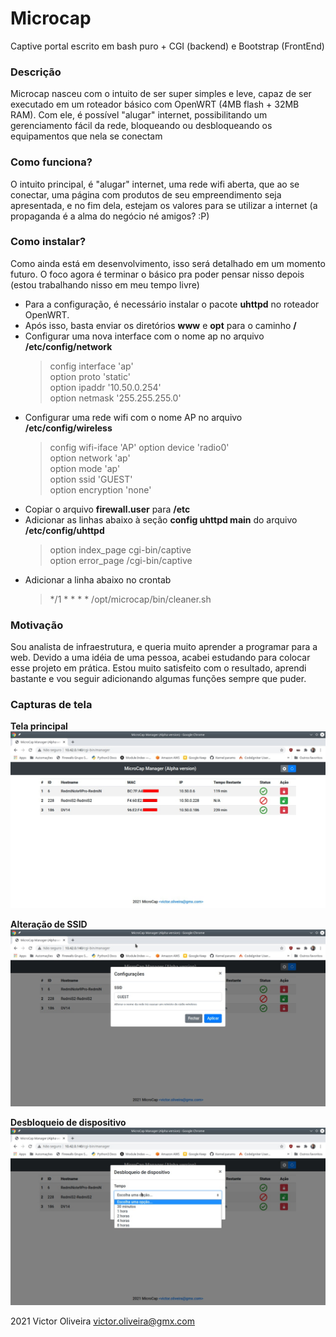 # Microcap
Captive portal escrito em bash puro + CGI (backend) e Bootstrap (FrontEnd)

### Descrição
Microcap nasceu com o intuito de ser super simples e leve, capaz de ser executado em um roteador básico com OpenWRT (4MB flash + 32MB RAM).
Com ele, é possível "alugar" internet, possibilitando um gerenciamento fácil da rede, bloqueando ou desbloqueando os equipamentos que nela se conectam

### Como funciona?
O intuito principal, é "alugar" internet, uma rede wifi aberta, que ao se conectar, uma página com produtos de seu empreendimento seja apresentada, e no fim dela, estejam os valores para se utilizar a internet (a propaganda é a alma do negócio né amigos? :P)

### Como instalar?
Como ainda está em desenvolvimento, isso será detalhado em um momento futuro. O foco agora é terminar o básico pra poder pensar nisso depois (estou trabalhando 
nisso em meu tempo livre)
* Para a configuração, é necessário instalar o pacote **uhttpd** no roteador OpenWRT.
* Após isso, basta enviar os diretórios **www** e **opt** para o caminho **/**
* Configurar uma nova interface com o nome ap no arquivo **/etc/config/network**
    > config interface 'ap'  
    > option proto 'static'  
    > option ipaddr '10.50.0.254'  
    > option netmask '255.255.255.0'  
* Configurar uma rede wifi com o nome AP no arquivo **/etc/config/wireless**
    > config wifi-iface  'AP'
    > option device 'radio0'  
    > option network 'ap'  
    > option mode 'ap'  
    > option ssid 'GUEST'  
    > option encryption 'none'  
* Copiar o arquivo **firewall.user** para **/etc**
* Adicionar as linhas abaixo à seção **config uhttpd main** do arquivo **/etc/config/uhttpd**
    > option index_page       cgi-bin/captive  
    > option error_page       /cgi-bin/captive  
* Adicionar a linha abaixo no crontab
    > */1 * * * * /opt/microcap/bin/cleaner.sh

### Motivação
Sou analista de infraestrutura, e queria muito aprender a programar para a web. Devido a uma idéia de uma pessoa, acabei estudando para colocar esse projeto em prática. Estou muito satisfeito com o resultado, aprendi bastante e vou seguir adicionando algumas funções sempre que puder.

### Capturas de tela

**Tela principal**
![Página principal](https://raw.githubusercontent.com/victor-oliveira1/microcap/main/captura_3.jpeg)

**Alteração de SSID**
![Página principal](https://raw.githubusercontent.com/victor-oliveira1/microcap/main/captura_2.jpeg)

**Desbloqueio de dispositivo**
![Página principal](https://raw.githubusercontent.com/victor-oliveira1/microcap/main/captura_1.jpeg)

2021 Victor Oliveira <victor.oliveira@gmx.com>
